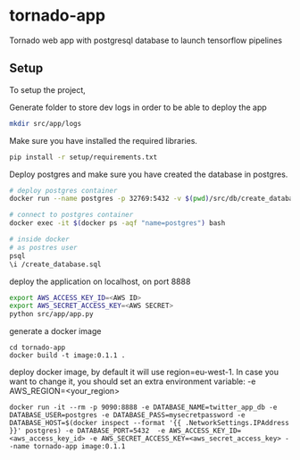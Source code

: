 # tornado-app

Tornado web app with postgresql database to launch tensorflow pipelines

## Setup
To setup the project,

Generate folder to store dev logs in order to be able to deploy the app
``` bash
mkdir src/app/logs
```

Make sure you have installed the required libraries.
``` bash
pip install -r setup/requirements.txt
```

Deploy postgres and make sure you have created the database in postgres.
``` bash
# deploy postgres container
docker run --name postgres -p 32769:5432 -v $(pwd)/src/db/create_database.sql:/create_database.sql -e POSTGRES_PASSWORD=mysecretpassword -d postgres

# connect to postgres container
docker exec -it $(docker ps -aqf "name=postgres") bash

# inside docker
# as postres user
psql
\i /create_database.sql
```

deploy the application on localhost, on port 8888
```bash
export AWS_ACCESS_KEY_ID=<AWS ID>
export AWS_SECRET_ACCESS_KEY=<AWS SECRET>
python src/app/app.py
```

generate a docker image

```
cd tornado-app
docker build -t image:0.1.1 .
```

deploy docker image, by default it will use region=eu-west-1. In case you want to change it, you should set an extra environment variable: -e AWS_REGION=<your_region>

```
docker run -it --rm -p 9090:8888 -e DATABASE_NAME=twitter_app_db -e DATABASE_USER=postgres -e DATABASE_PASS=mysecretpassword -e DATABASE_HOST=$(docker inspect --format '{{ .NetworkSettings.IPAddress }}' postgres) -e DATABASE_PORT=5432  -e AWS_ACCESS_KEY_ID=<aws_access_key_id> -e AWS_SECRET_ACCESS_KEY=<aws_secret_access_key> --name tornado-app image:0.1.1
```

